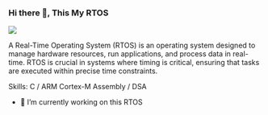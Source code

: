 ### Hi there 👋, This My RTOS
![]((https://github.com/YossefAly/OS/blob/main/RTOS.png))

A Real-Time Operating System (RTOS) is an operating system designed to manage hardware resources, run applications, and process data in real-time. RTOS is crucial in systems where timing is critical, ensuring that tasks are executed within precise time constraints.

Skills: C / ARM Cortex-M Assembly / DSA 

- 🔭 I’m currently working on this RTOS 
